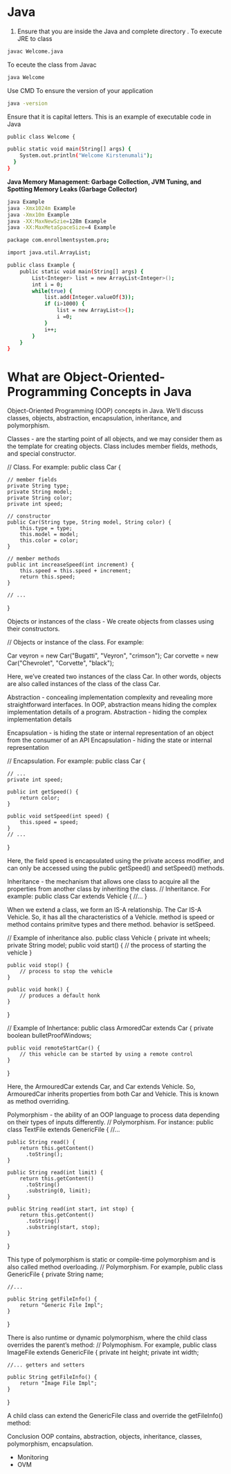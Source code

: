 # Java


1. Ensure that you are inside the Java and complete directory .
To execute JRE to class
``` bash
javac Welcome.java
```

To eceute the class from Javac
``` bash
java Welcome
```
Use CMD
To ensure the version of your application
``` bash
java -version
```

Ensure that it is capital letters.
This is an example of executable code in Java
``` bash
public class Welcome {

public static void main(String[] args) {
    System.out.println("Welcome Kirstenumali");
  }
}
```







**Java Memory Management: Garbage Collection, JVM Tuning, and Spotting Memory Leaks (Garbage Collector)**
``` bash
java Example
java -Xmx1024m Example
java -Xmx10m Example
java -XX:MaxNewSzie=128m Example
java -XX:MaxMetaSpaceSize=4 Example
```
``` bash
package com.enrollmentsystem.pro;

import java.util.ArrayList;

public class Example {
    public static void main(String[] args) {
        List<Integer> list = new ArrayList<Integer>();
        int i = 0;
        while(true) {
            list.add(Integer.valueOf(3));
            if (i>1000) {
                list = new ArrayList<>();
                i =0;
            }
            i++;
        }
    }
}
```


# What are Object-Oriented-Programming Concepts in Java
Object-Oriented Programming (OOP) concepts in Java. We’ll discuss classes, objects, abstraction, encapsulation, inheritance, and polymorphism.

Classes - are the starting point of all objects, and we may consider them as the template for creating objects. Class includes member fields, methods, and special constructor. 


// Class. For example:
public class Car {
 
    // member fields
    private String type;
    private String model;
    private String color;
    private int speed;
 
    // constructor
    public Car(String type, String model, String color) {
        this.type = type;
        this.model = model;
        this.color = color;
    }
     
    // member methods
    public int increaseSpeed(int increment) {
        this.speed = this.speed + increment;
        return this.speed;
    }
     
    // ...
}

Objects or instances of the class - We create objects from classes using their constructors.

// Objects or instance of the class. For example:

Car veyron = new Car("Bugatti", "Veyron", "crimson");
Car corvette = new Car("Chevrolet", "Corvette", "black");

Here, we’ve created two instances of the class Car. 
In other words, objects are also called instances of the class of the class Car.


Abstraction - concealing implementation complexity and revealing more straightforward interfaces.
In OOP, abstraction means hiding the complex implementation details of a program.
Abstraction - hiding the complex implementation details

Encapsulation - is hiding the state or internal representation of an object from the consumer of an API
Encapsulation - hiding the state or internal representation


// Encapsulation. For example: 
public class Car {

    // ...
    private int speed;

    public int getSpeed() {
        return color;
    }

    public void setSpeed(int speed) {
        this.speed = speed;
    }
    // ...
}

Here, the field speed is encapsulated using the private access modifier, and can only be accessed using the public getSpeed() and setSpeed() methods. 




Inheritance - the mechanism that allows one class to acquire all the properties from another class by inheriting the class. 
// Inheritance. For example:
public class Car extends Vehicle { 
    //...
}

When we extend a class, we form an IS-A relationship. The Car IS-A Vehicle. So, it has all the characteristics of a Vehicle. 
method is speed or method contains primitve types and there method. 
behavior is setSpeed.

// Example of inheritance also.
public class Vehicle {
    private int wheels;
    private String model;
    public void start() {
        // the process of starting the vehicle
    }
    
    public void stop() {
        // process to stop the vehicle
    }
    
    public void honk() { 
        // produces a default honk 
    }

}

// Example of Inhertance:
public class ArmoredCar extends Car {
    private boolean bulletProofWindows;
    
    public void remoteStartCar() {
        // this vehicle can be started by using a remote control
    }
}

Here, the ArmouredCar extends Car, and Car extends Vehicle. So, ArmouredCar inherits properties from both Car and Vehicle. This is known as method overriding.



Polymorphism - the ability of an OOP language to process data depending on their types of inputs differently. 
// Polymorphism. For instance: 
public class TextFile extends GenericFile {
    //...
 
    public String read() {
        return this.getContent()
          .toString();
    }
 
    public String read(int limit) {
        return this.getContent()
          .toString()
          .substring(0, limit);
    }
 
    public String read(int start, int stop) {
        return this.getContent()
          .toString()
          .substring(start, stop);
    }
}

This type of polymorphism is static or compile-time polymorphism and is also called method overloading.
// Polymorphism. For example,
public class GenericFile {
    private String name;
 
    //...
 
    public String getFileInfo() {
        return "Generic File Impl";
    }
}

There is also runtime or dynamic polymorphism, where the child class overrides the parent’s method:
// Polymophism. For example,
public class ImageFile extends GenericFile {
    private int height;
    private int width;
 
    //... getters and setters
     
    public String getFileInfo() {
        return "Image File Impl";
    }
}

A child class can extend the GenericFile class and override the getFileInfo() method:



Conclusion
OOP contains, abstraction, objects, inheritance, classes, polymorphism, encapsulation. 
- Monitoring
- OVM

